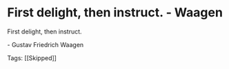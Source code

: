 # First delight, then instruct. - Waagen

First delight, then instruct.

\- Gustav Friedrich Waagen

Tags: [[Skipped]]

